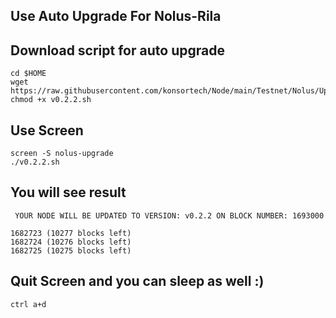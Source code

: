 ## Use Auto Upgrade For Nolus-Rila

## Download script for auto upgrade
```
cd $HOME
wget https://raw.githubusercontent.com/konsortech/Node/main/Testnet/Nolus/Upgrade/v0.2.2.sh
chmod +x v0.2.2.sh
```

## Use Screen
```
screen -S nolus-upgrade
./v0.2.2.sh
```

## You will see result
```
 YOUR NODE WILL BE UPDATED TO VERSION: v0.2.2 ON BLOCK NUMBER: 1693000 

1682723 (10277 blocks left)
1682724 (10276 blocks left)
1682725 (10275 blocks left)
```

## Quit Screen and you can sleep as well :)
```
ctrl a+d
```
